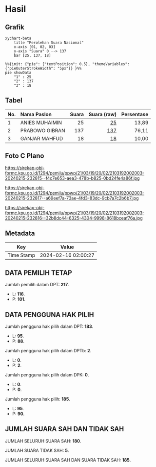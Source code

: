 # Hasil

## Grafik

```mermaid
xychart-beta
    title "Perolehan Suara Nasional"
    x-axis [01, 02, 03]
    y-axis "Suara" 0 --> 137
    bar [25, 137, 18]
```

```mermaid
%%{init: {"pie": {"textPosition": 0.5}, "themeVariables": {"pieOuterStrokeWidth": "5px"}} }%%
pie showData
    "1" : 25
    "2" : 137
    "3" : 18
```

## Tabel

| No. | Nama Paslon    | Suara | Suara (raw) | Persentase |
|:--- |:-------------- | -----:| -----------:| ----------:|
| 1   | ANIES MUHAIMIN | 25    | [25][p-1]   | 13,89      |
| 2   | PRABOWO GIBRAN | 137   | [137][p-2]  | 76,11      |
| 3   | GANJAR MAHFUD  | 18    | [18][p-3]   | 10,00      |


[p-1]: https://github.com/gigit-pemilu/pemilu-2024/blob/main/pilpres/hitung-suara/sub/21-kepulauan-riau/sub/03-natuna/sub/19-serasan-timur/sub/2002-air-nusa/sub/003-tps/sub/paslon-1.txt
[p-2]: https://github.com/gigit-pemilu/pemilu-2024/blob/main/pilpres/hitung-suara/sub/21-kepulauan-riau/sub/03-natuna/sub/19-serasan-timur/sub/2002-air-nusa/sub/003-tps/sub/paslon-2.txt
[p-3]: https://github.com/gigit-pemilu/pemilu-2024/blob/main/pilpres/hitung-suara/sub/21-kepulauan-riau/sub/03-natuna/sub/19-serasan-timur/sub/2002-air-nusa/sub/003-tps/sub/paslon-3.txt

## Foto C Plano

https://sirekap-obj-formc.kpu.go.id/1294/pemilu/ppwp/21/03/19/20/02/2103192002003-20240215-232815--f4c7e653-aea3-478b-b825-0bd24fe4a86f.jpg

https://sirekap-obj-formc.kpu.go.id/1294/pemilu/ppwp/21/03/19/20/02/2103192002003-20240215-232817--a69eef7a-73ae-4fd3-83dc-9cb7a7c2b6b7.jpg

https://sirekap-obj-formc.kpu.go.id/1294/pemilu/ppwp/21/03/19/20/02/2103192002003-20240215-232816--32b8dc44-6325-4304-9998-8618bceaf76a.jpg


## Metadata

| Key        | Value               |
| ---------- | ------------------- |
| Time Stamp | 2024-02-16 02:00:27 |


## DATA PEMILIH TETAP

Jumlah pemilih dalam DPT: **217**.
 * L: **116**.
 * P: **101**.

## DATA PENGGUNA HAK PILIH

Jumlah pengguna hak pilih dalam DPT: **183**.
 * L: **95**.
 * P: **88**.

Jumlah pengguna hak pilih dalam DPTb: **2**.
 * L: **0**.
 * P: **2**.

Jumlah pengguna hak pilih dalam DPK: **0**.
 * L: **0**.
 * P: **0**.

Jumlah pengguna hak pilih: **185**.
 * L: **95**.
 * P: **90**.

## JUMLAH SUARA SAH DAN TIDAK SAH

JUMLAH SELURUH SUARA SAH: **180**.

JUMLAH SUARA TIDAK SAH: **5**.

JUMLAH SELURUH SUARA SAH DAN SUARA TIDAK SAH: **185**.


